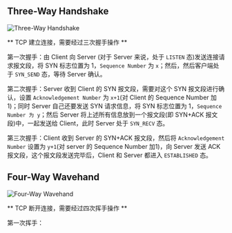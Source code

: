 ## Three-Way Handshake

![Three-Way Handshake]()

** TCP 建立连接，需要经过三次握手操作 **

第一次握手：由 Client 向 Server (对于 Server 来说，处于 `LISTEN` 态)发送连接请求报文段，将 SYN 标志位置为 1，`Sequence Number` 为 `x`；然后，然后客户端处于 `SYN_SEND` 态，等待 Server 确认。

第二次握手：Server 收到 Client 的 SYN 报文段，需要对这个 SYN 报文段进行确认，设置 `Acknowledgement Number` 为 `x+1`(对 Client 的 Sequence Number 加1)；同时 Server 自己还要发送 SYN 请求信息，将 SYN 标志位置为 1，`Sequence Number 为 y`；然后 Server 将上述所有信息放到一个报文段(即 SYN+ACK 报文段)中，一起发送给 Client，此时 Server 处于 `SYN_RECV` 态。

第三次握手：Client 收到 Server 的 SYN+ACK 报文段，然后将 `Acknowledgement Number` 设置为 `y+1`(对 server 的 Sequence Number 加1)，向 Server 发送 ACK 报文段，这个报文段发送完毕后，Client 和 Server 都进入 `ESTABLISHED` 态。

## Four-Way Wavehand

![Four-Way Wavehand]()

** TCP 断开连接，需要经过四次挥手操作 **

第一次挥手：
